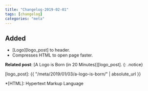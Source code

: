 ```yaml
---
title: "Changelog-2019-02-01"
tags: [changelog]
categories: "meta"
---
```


## Added
- [Logo][logo_post] to header.
- Compresses HTML to open page faster.

**Related post**: [A Logo is Born (in 20 Minutes)][logo_post]. 
{: .notice}

[logo_post]: {{ "/meta/2019/01/03/a-logo-is-born/" | absolute_url }}

*[HTML]: Hypertext Markup Language